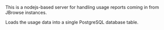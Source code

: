This is a nodejs-based server for handling usage reports coming in
from JBrowse instances.

Loads the usage data into a single PostgreSQL database table.
